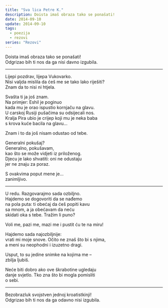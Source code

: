 ```yaml
---
title: "Sva lica Petre K."
description: Doista imaš obraza tako se ponašati!
date: 2014-09-10
update: 2014-09-10
tags:
  - poezija
  - rezovi
series: "Rezovi"
---
```


Doista imaš obraza tako se ponašati!  
Odgrizao bih ti nos da ga nisi davno izgubila.

---

Lijepi pozdrav, lijepa Vukovarko.  
Nisi valjda mislila da ćeš me se tako lako riješiti?  
Znam da to nisi ni htjela.

Svašta ti ja još znam.  
Na primjer: Eshil je poginuo  
kada mu je orao ispustio kornjaču na glavu.  
U carskoj Rusiji pušačima su odsijecali nos.  
Kralja Pira ubio je crijep koji mu je neka baba  
s krova kuće bacila na glavu...

Znam i to da još nisam odustao od tebe.

Generalni pokušaj?  
Generalno, pokušavam,  
kao što se može vidjeti iz priloženog.  
Djecu je lako shvatiti: oni ne odustaju  
jer ne znaju za poraz.

S ovakvima poput mene je...  
zanimljivo.

---

U redu. Razgovarajmo sada ozbiljno.  
Hajdemo se dogovoriti da se nađemo  
na pola puta: ti obećaj da ćeš popiti kavu  
sa mnom, a ja obećavam da neću  
skidati oka s tebe. Tražim li puno?

Voli me, pazi me, mazi me i pustit ću te na miru!

Hajdemo sada najozbiljnije:  
vrati mi moje snove. Očito ne znaš što bi s njima,  
a meni su neophodni i izuzetno dragi.

Usput, to su jedine snimke na kojima me –  
zbilja ljubiš.

Neće biti dobro ako ove škrabotine ugledaju  
danje svjetlo. Tko zna što bi mogla pomisliti  
o sebi.

---

Bezobrazluk svojstven jednoj kroatistkinji!  
Odgrizao bih ti nos da ga odavno nisi izgubila.
